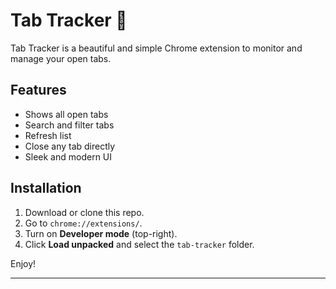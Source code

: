 # Tab Tracker 🚀

Tab Tracker is a beautiful and simple Chrome extension to monitor and manage your open tabs.

## Features
- Shows all open tabs
- Search and filter tabs
- Refresh list
- Close any tab directly
- Sleek and modern UI

## Installation

1. Download or clone this repo.
2. Go to `chrome://extensions/`.
3. Turn on **Developer mode** (top-right).
4. Click **Load unpacked** and select the `tab-tracker` folder.

Enjoy!

---
